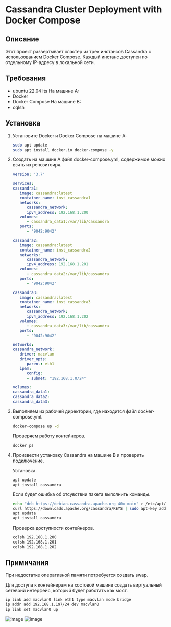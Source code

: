 # Cassandra Cluster Deployment with Docker Compose

## Описание

Этот проект развертывает кластер из трех инстансов Cassandra с использованием Docker Compose. Каждый инстанс доступен по отдельному IP-адресу в локальной сети.

## Требования
- ubuntu 22.04 lts 
На машине А:
- Docker
- Docker Compose
На машине B:
- cqlsh

## Установка

1. Установите Docker и Docker Compose на машине А:

   ```bash
   sudo apt update
   sudo apt install docker.io docker-compose -y
   ```
2. Создать на машине А файл docker-compose.yml, содержимое можно взять из репозитоиря.

   ```yml
   version: '3.7'

   services:
   cassandra1:
      image: cassandra:latest
      container_name: inst_cassandra1
      networks:
         cassandra_network:
         ipv4_address: 192.168.1.200
      volumes:
         - cassandra_data1:/var/lib/cassandra
      ports:
         - "9042:9042"

   cassandra2:
      image: cassandra:latest
      container_name: inst_cassandra2
      networks:
         cassandra_network:
         ipv4_address: 192.168.1.201
      volumes:
         - cassandra_data2:/var/lib/cassandra
      ports:
         - "9042:9042"

   cassandra3:
      image: cassandra:latest
      container_name: inst_cassandra3
      networks:
         cassandra_network:
         ipv4_address: 192.168.1.202
      volumes:
         - cassandra_data3:/var/lib/cassandra
      ports:
         - "9042:9042"

   networks:
   cassandra_network:
      driver: macvlan
      driver_opts:
         parent: eth1
      ipam:
         config:
         - subnet: "192.168.1.0/24"

   volumes:
   cassandra_data1:
   cassandra_data2:
   cassandra_data3:
   ```

3. Выполняем из рабочей директории, где находится файл docker-compose.yml.

   ```bash
   docker-compose up -d
   ```
   Проверяем работу контейнеров.

   ```bash
   docker ps
   ```
4. Произвести установку Cassandra на машине B и проверить подключение.

   Установка.

   ```bash
   apt update
   apt install cassandra
   ```
   Если будет ошибка об отсувствии пакета выполнить команды.

   ```bash
   echo "deb https://debian.cassandra.apache.org 40x main" > /etc/apt/sources.list.d/cassandra.list
   curl https://downloads.apache.org/cassandra/KEYS | sudo apt-key add -
   apt update
   apt install cassandra
   ```
   Проверка доступности контейнеров.

   ```bash
   cqlsh 192.168.1.200
   cqlsh 192.168.1.201
   cqlsh 192.168.1.202
   ```

## Примичания

   При недостатке оперативной памяти потребуется создать swap.

   Для доступа к контейнерам на хостовой машине создать виртуальный сетевонй интерфейс, который будет работать как мост.

   ```bash
   ip link add macvlan0 link eth1 type macvlan mode bridge
   ip addr add 192.168.1.197/24 dev macvlan0
   ip link set macvlan0 up
   ```

![image](https://github.com/user-attachments/assets/2fda4f1d-61d3-4954-9ef5-0be97d1ae52d)
![image](https://github.com/user-attachments/assets/2c740567-f806-4fea-af56-b8a824a86f44)
